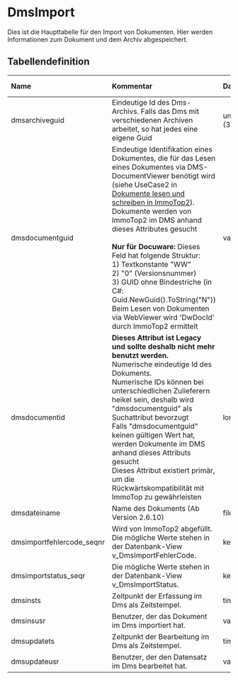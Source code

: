 # DmsImport

Dies ist die Haupttabelle für den Import von Dokumenten. Hier werden Informationen zum Dokument und dem Archiv abgespeichert.

## Tabellendefinition

| Name                      | Kommentar                                                                                                                                                | Datentyp              | Null-able | Defaultwert |
| :------------------------ | :------------------------------------------------------------------------------------------------------------------------------------------------------- | :-------------------- | :-------- | :---------- |
| dmsarchiveguid            | Eindeutige Id des Dms-Archivs. Falls das Dms mit verschiedenen Archiven arbeitet, so hat jedes eine eigene Guid | uniqueidentifier (32) | N         | newid()     |
| dmsdocumentguid           | Eindeutige Identifikation eines Dokumentes, die für das Lesen eines Dokumentes via DMS-DocumentViewer benötigt wird (siehe UseCase2 in [Dokumente lesen und schreiben in ImmoTop2](StagingVerzeichnisse.md)).<br>Dokumente werden von ImmoTop2 im DMS anhand dieses Attributes gesucht<br><br><b>Nur für Docuware:</b> Dieses Feld hat folgende Struktur:<br>1) Textkonstante "WW"<br>2) "0" (Versionsnummer)<br>3) GUID ohne Bindestriche (in C#: Guid.NewGuid().ToString("N"))<br>Beim Lesen von Dokumenten via WebViewer wird 'DwDocId' durch ImmoTop2 ermittelt    | varchar(100)          | N         | ‘’          |
| dmsdocumentid             | <b>Dieses Attribut ist Legacy und sollte deshalb nicht mehr benutzt werden.</b><br>Numerische eindeutige Id des Dokuments.<br>Numerische IDs können bei unterschiedlichen Zulieferern heikel sein, deshalb wird "dmsdocumentguid" als Suchattribut bevorzugt<br>Falls "dmsdocumentguid" keinen gültigen Wert hat, werden Dokumente im DMS anhand dieses Attributs gesucht<br>Dieses Attribut existiert primär, um die Rückwärtskompatibilität mit ImmoTop zu gewährleisten                                                                                                     | long                  | N         | 0           |
| dmsdateiname              | Name des Dokuments (Ab Version 2.6.10)                                                                                                                   | filename              | N         |             |
| dmsimportfehlercode_seqnr | Wird von ImmoTop2 abgefüllt. Die mögliche Werte stehen in der Datenbank-View v_DmsImportFehlerCode.                                                      | key                   | J         |             |
| dmsimportstatus_seqr      | Die mögliche Werte stehen in der Datenbank-View v_DmsImportStatus.                                                                                       | key                   | N         | 0           |
| dmsinsts                  | Zeitpunkt der Erfassung im Dms als Zeitstempel.                                                                                                          | timestamp             | N         | getdate()   |
| dmsinsusr                 | Benutzer, der das Dokument im Dms importiert hat.                                                                                                        | varchar(20)           | N         | ‘’          |
| dmsupdatets               | Zeitpunkt der Bearbeitung im Dms als Zeitstempel.                                                                                                        | timestamp             | N         | getdate()   |
| dmsupdateusr              | Benutzer, der den Datensatz im Dms bearbeitet hat.                                                                                                       | varchar(20)           | N         | ‘’          |
